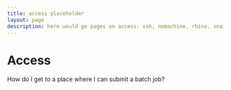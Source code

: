```yaml
---
title: access placeholder
layout: page
description: here would go pages on access: ssh, nomachine, rhino, snail
---
```


# Access

How do I get to a place where I can submit a batch job?
